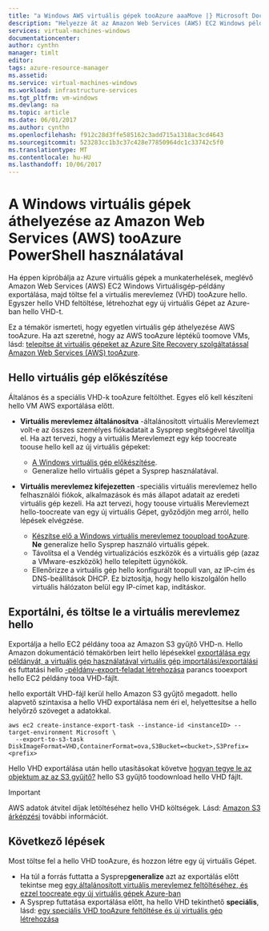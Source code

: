 ```yaml
---
title: "a Windows AWS virtuális gépek tooAzure aaaMove |} Microsoft Docs"
description: "Helyezze át az Amazon Web Services (AWS) EC2 Windows példány tooAzure virtuális gépek Azure PowerShell használatával."
services: virtual-machines-windows
documentationcenter: 
author: cynthn
manager: timlt
editor: 
tags: azure-resource-manager
ms.assetid: 
ms.service: virtual-machines-windows
ms.workload: infrastructure-services
ms.tgt_pltfrm: vm-windows
ms.devlang: na
ms.topic: article
ms.date: 06/01/2017
ms.author: cynthn
ms.openlocfilehash: f912c28d3ffe585162c3add715a1318ac3cd4643
ms.sourcegitcommit: 523283cc1b3c37c428e77850964dc1c33742c5f0
ms.translationtype: MT
ms.contentlocale: hu-HU
ms.lasthandoff: 10/06/2017
---
```

# <a name="move-a-windows-vm-from-amazon-web-services-aws-tooazure-using-powershell"></a>A Windows virtuális gépek áthelyezése az Amazon Web Services (AWS) tooAzure PowerShell használatával

Ha éppen kipróbálja az Azure virtuális gépek a munkaterhelések, meglévő Amazon Web Services (AWS) EC2 Windows Virtuálisgép-példány exportálása, majd töltse fel a virtuális merevlemez (VHD) tooAzure hello. Egyszer hello VHD feltöltése, létrehozhat egy új virtuális Gépet az Azure-ban hello VHD-t. 

Ez a témakör ismerteti, hogy egyetlen virtuális gép áthelyezése AWS tooAzure. Ha azt szeretné, hogy az AWS tooAzure léptékű toomove VMs, lásd: [telepítse át virtuális gépeket az Azure Site Recovery szolgáltatással Amazon Web Services (AWS) tooAzure](../../site-recovery/site-recovery-migrate-aws-to-azure.md).

## <a name="prepare-hello-vm"></a>Hello virtuális gép előkészítése 
 
Általános és a speciális VHD-k tooAzure feltölthet. Egyes elő kell készíteni hello VM AWS exportálása előtt. 

- **Virtuális merevlemez általánosítva** -általánosított virtuális Merevlemezt volt-e az összes személyes fiókadatait a Sysprep segítségével távolítja el. Ha azt tervezi, hogy a virtuális Merevlemezt egy kép toocreate toouse hello kell az új virtuális gépeket: 
 
    * [A Windows virtuális gép előkészítése](prepare-for-upload-vhd-image.md).  
    * Generalize hello virtuális gépet a Sysprep használatával.  

 
- **Virtuális merevlemez kifejezetten** -speciális virtuális merevlemez hello felhasználói fiókok, alkalmazások és más állapot adatait az eredeti virtuális gép kezeli. Ha azt tervezi, hogy toouse virtuális Merevlemezt hello-toocreate van egy új virtuális Gépet, győződjön meg arról, hello lépések elvégzése.  
    * [Készítse elő a Windows virtuális merevlemez tooupload tooAzure](prepare-for-upload-vhd-image.md). **Ne** generalize hello Sysprep használó virtuális gépek. 
    * Távolítsa el a Vendég virtualizációs eszközök és a virtuális gép (azaz a VMware-eszközök) hello telepített ügynökök. 
    * Ellenőrizze a virtuális gép hello konfigurált toopull van, az IP-cím és DNS-beállítások DHCP. Ez biztosítja, hogy hello kiszolgálón hello virtuális hálózaton belül egy IP-címet kap, indításkor.  


## <a name="export-and-download-hello-vhd"></a>Exportálni, és töltse le a virtuális merevlemez hello 

Exportálja a hello EC2 példány tooa az Amazon S3 gyűjtő VHD-n. Hello Amazon dokumentáció témakörben leírt hello lépésekkel [exportálása egy példányát, a virtuális gép használatával virtuális gép importálási/exportálási](http://docs.aws.amazon.com/vm-import/latest/userguide/vmexport.html) és futtatási hello [-példány-export-feladat létrehozása](http://docs.aws.amazon.com/cli/latest/reference/ec2/create-instance-export-task.html) parancs tooexport hello EC2 példány tooa VHD-fájlt. 

hello exportált VHD-fájl kerül hello Amazon S3 gyűjtő megadott. hello alapvető szintaxisa a hello VHD exportálása nem éri el, helyettesítse a hello helyőrző szöveget <brackets> a adatokkal.

```
aws ec2 create-instance-export-task --instance-id <instanceID> --target-environment Microsoft \
  --export-to-s3-task DiskImageFormat=VHD,ContainerFormat=ova,S3Bucket=<bucket>,S3Prefix=<prefix>
```

Hello VHD exportálása után hello utasításokat követve [hogyan tegye le az objektum az az S3 gyűjtő?](http://docs.aws.amazon.com/AmazonS3/latest/user-guide/download-objects.html) hello S3 gyűjtő toodownload hello VHD fájlt. 

> [!IMPORTANT]
> AWS adatok átvitel díjak letöltéséhez hello VHD költségek. Lásd: [Amazon S3 árképzési](https://aws.amazon.com/s3/pricing/) további információt.


## <a name="next-steps"></a>Következő lépések

Most töltse fel a hello VHD tooAzure, és hozzon létre egy új virtuális Gépet. 

- Ha túl a forrás futtatta a Sysprep**generalize** azt az exportálás előtt tekintse meg [egy általánosított virtuális merevlemez feltöltéséhez, és ezzel toocreate egy új virtuális gépek Azure-ban](upload-generalized-managed.md)
- A Sysprep futtatása exportálása előtt, ha hello VHD tekinthető **speciális**, lásd: [egy speciális VHD tooAzure feltöltése és új virtuális gép létrehozása](create-vm-specialized.md)

 
